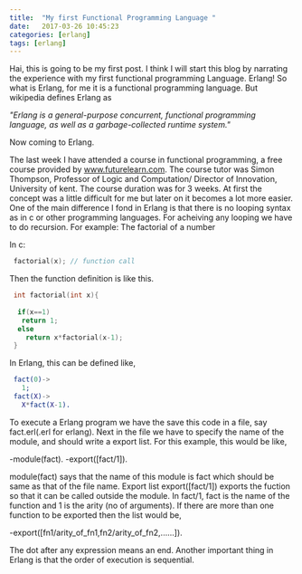 ```yaml
---
title:  "My first Functional Programming Language "
date:   2017-03-26 10:45:23
categories: [erlang]
tags: [erlang]
---
```


Hai, this is going to be my first post. I think I will start this blog by narrating the experience with my first functional programming Language. Erlang! So what is Erlang, for me it is a functional programming language. But wikipedia defines Erlang as 

*"Erlang is a general-purpose concurrent, functional programming language, as well as a garbage-collected runtime system."*

Now coming to Erlang.

The last week I have attended a course in functional programming, a free course provided by www.futurelearn.com. The course tutor was Simon Thompson, Professor of Logic and Computation/ Director of Innovation, University of kent. The course duration was for 3 weeks. 
At first the concept was a little difficult for me but later on it becomes a lot more easier. One of the main difference I fond in Erlang is that there is no looping syntax as in c or other programming languages. For acheiving any looping we have to do recursion. 
For example: The factorial of a number

 In c:

``` c
 factorial(x); // function call
```

Then the function definition is like this.

``` c
 int factorial(int x){
  
  if(x==1)
   return 1;
  else
    return x*factorial(x-1);
 }

```
 In Erlang, this can be defined like,

``` erlang
 fact(0)->
   1;
 fact(X)->
   X*fact(X-1).
```

To execute a Erlang program we have the save this code in a file, say fact.erl(.erl for erlang). Next in the file we have to specify the name of the module, and should write a export list. For this example, this would be like,

-module(fact). 
-export([fact/1]).
 
module(fact) says that the name of this module is fact which should be same as that of the file name. Export list export([fact/1]) exports the fuction so that it can be called outside the module. In fact/1, fact is the name of the function and 1 is the arity (no of arguments). If there are more than one function to be exported then the list would be,

-export([fn1/arity_of_fn1,fn2/arity_of_fn2,......]).

The dot after any expression means an end. Another important thing in Erlang is that the order of execution is sequential.
